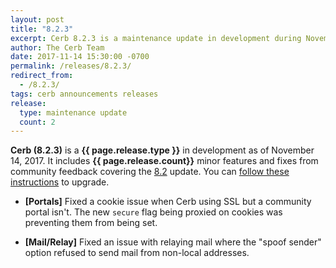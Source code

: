 ```yaml
---
layout: post
title: "8.2.3"
excerpt: Cerb 8.2.3 is a maintenance update in development during November 2017 with 2 minor features and fixes from community feedback.
author: The Cerb Team
date: 2017-11-14 15:30:00 -0700
permalink: /releases/8.2.3/
redirect_from:
  - /8.2.3/
tags: cerb announcements releases
release:
  type: maintenance update
  count: 2
---
```


**Cerb (8.2.3)** is a **{{ page.release.type }}** in development as of November 14, 2017. It includes **{{ page.release.count}}** minor features and fixes from community feedback covering the [8.2](/releases/8.2/) update.  You can [follow these instructions](/docs/upgrading/) to upgrade.

* **[Portals]** Fixed a cookie issue when Cerb using SSL but a community portal isn't. The new `secure` flag being proxied on cookies was preventing them from being set.

* **[Mail/Relay]** Fixed an issue with relaying mail where the "spoof sender" option refused to send mail from non-local addresses.

